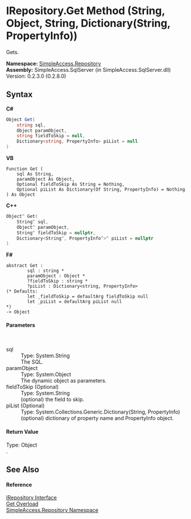 # IRepository.Get Method (String, Object, String, Dictionary(String, PropertyInfo))
 

Gets.

**Namespace:**&nbsp;<a href="41571b4f-ca9a-e902-c5ef-a7c14c631bb2">SimpleAccess.Repository</a><br />**Assembly:**&nbsp;SimpleAccess.SqlServer (in SimpleAccess.SqlServer.dll) Version: 0.2.3.0 (0.2.8.0)

## Syntax

**C#**<br />
``` C#
Object Get(
	string sql,
	Object paramObject,
	string fieldToSkip = null,
	Dictionary<string, PropertyInfo> piList = null
)
```

**VB**<br />
``` VB
Function Get ( 
	sql As String,
	paramObject As Object,
	Optional fieldToSkip As String = Nothing,
	Optional piList As Dictionary(Of String, PropertyInfo) = Nothing
) As Object
```

**C++**<br />
``` C++
Object^ Get(
	String^ sql, 
	Object^ paramObject, 
	String^ fieldToSkip = nullptr, 
	Dictionary<String^, PropertyInfo^>^ piList = nullptr
)
```

**F#**<br />
``` F#
abstract Get : 
        sql : string * 
        paramObject : Object * 
        ?fieldToSkip : string * 
        ?piList : Dictionary<string, PropertyInfo> 
(* Defaults:
        let _fieldToSkip = defaultArg fieldToSkip null
        let _piList = defaultArg piList null
*)
-> Object 

```


#### Parameters
&nbsp;<dl><dt>sql</dt><dd>Type: System.String<br />The SQL.</dd><dt>paramObject</dt><dd>Type: System.Object<br />The dynamic object as parameters.</dd><dt>fieldToSkip (Optional)</dt><dd>Type: System.String<br />(optional) the field to skip.</dd><dt>piList (Optional)</dt><dd>Type: System.Collections.Generic.Dictionary(String, PropertyInfo)<br />(optional) dictionary of property name and PropertyInfo object.</dd></dl>

#### Return Value
Type: Object<br />.

## See Also


#### Reference
<a href="fd07fd9c-c261-ae68-1133-7b203b4c101f">IRepository Interface</a><br /><a href="f662de9c-8281-fcd5-9969-b0183722fcae">Get Overload</a><br /><a href="41571b4f-ca9a-e902-c5ef-a7c14c631bb2">SimpleAccess.Repository Namespace</a><br />